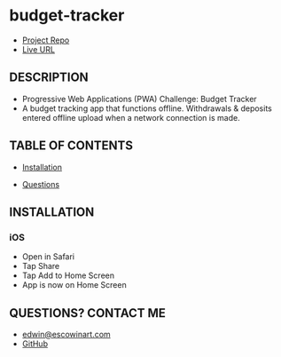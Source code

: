 # budget-tracker
  * [Project Repo](https://github.com/escowin/bduget-tracker)
  * [Live URL](https://blooming-savannah-44795.herokuapp.com/)
  
  ## DESCRIPTION
  * Progressive Web Applications (PWA) Challenge: Budget Tracker
  * A budget tracking app that functions offline. Withdrawals & deposits entered offline upload when a network connection is made.
  
  ## TABLE OF CONTENTS
  * [Installation](#INSTALLATION)
  
  * [Questions](#QUESTIONS)
  
  ## INSTALLATION
  ### iOS
  * Open in Safari
  * Tap Share
  * Tap Add to Home Screen
  * App is now on Home Screen


  ## QUESTIONS? CONTACT ME
  * edwin@escowinart.com
  * [GitHub](https://github.com/escowin)
